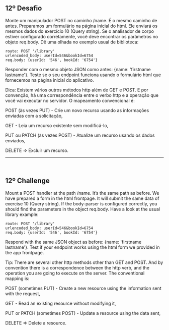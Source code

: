 ## 12º Desafio

Monte um manipulador POST no caminho /name. É o mesmo caminho de antes. Preparamos um formulário na página inicial do html. Ele enviará os mesmos dados do exercício 10 (Query string). Se o analisador de corpo estiver configurado corretamente, você deve encontrar os parâmetros no objeto req.body. Dê uma olhada no exemplo usual de biblioteca:

```
route: POST '/library'
urlencoded_body: userId=546&bookId=6754
req.body: {userId: '546', bookId: '6754'}

```

Responder com o mesmo objeto JSON como antes: {name: 'firstname lastname'}. Teste se o seu endpoint funciona usando o formulário html que fornecemos na página inicial do aplicativo.

Dica: Existem vários outros métodos http além de GET e POST. E por convenção, há uma correspondência entre o verbo http e a operação que você vai executar no servidor. O mapeamento convencional é:

POST (às vezes PUT) - Crie um novo recurso usando as informações enviadas com a solicitação,

GET - Leia um recurso existente sem modificá-lo,

PUT ou PATCH (às vezes POST) - Atualize um recurso usando os dados enviados,

DELETE => Excluir um recurso.

<hr>
<br>

## 12º Challenge

Mount a POST handler at the path /name. It’s the same path as before. We have prepared a form in the html frontpage. It will submit the same data of exercise 10 (Query string). If the body-parser is configured correctly, you should find the parameters in the object req.body. Have a look at the usual library example:

```
route: POST '/library'
urlencoded_body: userId=546&bookId=6754
req.body: {userId: '546', bookId: '6754'}
```

Respond with the same JSON object as before: {name: 'firstname lastname'}. Test if your endpoint works using the html form we provided in the app frontpage.

Tip: There are several other http methods other than GET and POST. And by convention there is a correspondence between the http verb, and the operation you are going to execute on the server. The conventional mapping is:

POST (sometimes PUT) - Create a new resource using the information sent with the request,

GET - Read an existing resource without modifying it,

PUT or PATCH (sometimes POST) - Update a resource using the data sent,

DELETE => Delete a resource.


